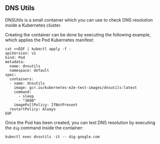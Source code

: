 ## DNS Utils 

DNSUtils is a small container which you can use to check DNS resolution inside a Kubernetes cluster.

Creating the container can be done by executing the following example, which applies the Pod Kubernetes manifest:

```shell
cat <<EOF | kubectl apply -f -
apiVersion: v1
kind: Pod
metadata:
  name: dnsutils
  namespace: default
spec:
  containers:
  - name: dnsutils
    image: gcr.io/kubernetes-e2e-test-images/dnsutils:latest
    command:
      - sleep
      - "3600"
    imagePullPolicy: IfNotPresent
  restartPolicy: Always
EOF
```

Once the Pod has been created, you can test DNS resolution by executing the `dig` command inside the container:

```shell
kubectl exec dnsutils -it -- dig google.com
```